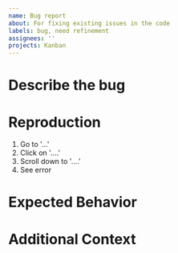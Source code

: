 ```yaml
---
name: Bug report
about: For fixing existing issues in the code
labels: bug, need refinement
assignees: ''
projects: Kanban
---
```


# Describe the bug

<!-- Give a concise description of the bug -->

# Reproduction

1. Go to '...'
1. Click on '....'
1. Scroll down to '....'
1. See error

# Expected Behavior

<!-- Give a description of what you expected to happen -->

# Additional Context

<!-- If there's any additional context that would be useful, write it here -->